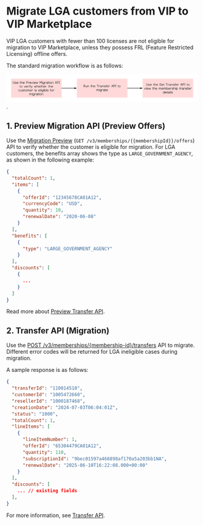 # Migrate LGA customers from VIP to VIP Marketplace

VIP LGA customers with fewer than 100 licenses are not eligible for migration to VIP Marketplace, unless they possess FRL (Feature Restricted Licensing) offline offers.

The standard migration workflow is as follows:

![Workflow for migrating an LGA customer from VIP to VIP Marketplace](../image/lga_migrate.png).

## 1. Preview Migration API (Preview Offers)

Use the [Migration Preview](../migration/preview_offers.md) (`GET /v3/memberships/{{membershipId}}/offers`) API to verify whether the customer is eligible for migration. For LGA customers, the benefits array shows the type as `LARGE_GOVERNMENT_AGENCY`, as shown in the following example:

```json
{
  "totalCount": 1,
  "items": [
    {
      "offerId": "12345678CA01A12",
      "currencyCode": "USD",
      "quantity": 10,
      "renewalDate": "2020-06-08"
    }
  ],
  "benefits": [
    {
      "type": "LARGE_GOVERNMENT_AGENCY"
    }
  ],
  "discounts": [
    {
      ...
    }
  ]
}
```

Read more about [Preview Transfer API](../migration/preview_offers.md).

## 2. Transfer API (Migration)

Use the [POST /v3/memberships/{membership-id}/transfers](../migration/transfer_subscription.md) API to migrate. Different error codes will be returned for LGA ineligible cases during migration.

A sample response is as follows:

```json
{
  "transferId": "110014510",
  "customerId": "1005472660",
  "resellerId": "1000187468",
  "creationDate": "2024-07-03T06:04:01Z",
  "status": "1000",
  "totalCount": 1,
  "lineItems": [
    {
      "lineItemNumber": 1,
      "offerId": "65304479CA01A12",
      "quantity": 110,
      "subscriptionId": "9bec01597a466898af170a5a203bb1NA",
      "renewalDate": "2025-06-10T16:22:08.000+00:00"
    }
  ],
  "discounts": [
    ... // existing fields
  ],
}
```

For more information, see [Transfer API](../migration/transfer_subscription.md).
